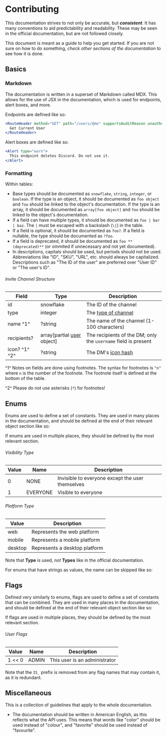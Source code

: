 # Contributing

This documentation strives to not only be accurate, but ***consistent***. It has many conventions to aid predictability and readability. These may be seen in the official documentation, but are not followed closely.

This document is meant as a guide to help you get started. If you are not sure on how to do something, _check other sections of the documentation_ to see how it is done.

## Basics

### Markdown

The documentation is written in a superset of Markdown called MDX. This allows for the use of JSX in the documentation, which is used for endpoints, alert boxes, and more.

Endpoints are defined like so:

```jsx
<RouteHeader method="GET" path="/users/@me" supportsAuditReason unauthenticated supportsOAuth2="scope">
  Get Current User
</RouteHeader>
```

Alert boxes are defined like so:

```jsx
<Alert type="warn">
  This endpoint deletes Discord. Do not use it.
</Alert>
```

### Formatting

Within tables:

- Base types should be documented as `snowflake`, `string`, `integer`, or `boolean`. If the type is an object, it should be documented as `foo object` and `foo` should be linked to the object's documentation. If the type is an array, it should be documented as `array[foo object]` and `foo` should be linked to the object's documentation.
- If a field can have multiple types, it should be documented as `foo | bar | baz`. The `|` must be escaped with a backslash (`\|`) in the table.
- If a field is optional, it should be documented as `foo?`. If a field is nullable, the type should be documented as `?foo`.
- If a field is deprecated, it should be documented as `foo **(deprecated)**` (or ommited if unnecessary and not yet documented).
- In descriptions, capitals should be used, but periods should not be used. Abbreviations like "ID", "SKU", "URL", etc. should always be capitalized. Descriptions such as "The ID of the user" are preferred over "User ID" or "The user's ID".

###### Invite Channel Structure

| Field         | Type                                                      | Description                                                    |
| ------------- | --------------------------------------------------------- | -------------------------------------------------------------- |
| id            | snowflake                                                 | The ID of the channel                                          |
| type          | integer                                                   | The [type of channel](/resources/channel#channel-type)         |
| name ^1^      | ?string                                                   | The name of the channel (1-100 characters)                     |
| recipients?   | array[partial [user](/resources/user#user-object) object] | The recipients of the DM; only the `username` field is present |
| icon? ^1^ ^2^ | ?string                                                   | The DM's [icon hash](/reference#cdn-formatting)                |

^1^ Notes on fields are done using footnotes. The syntax for footnotes is `^n^` where `n` is the number of the footnote. The footnote itself is defined at the bottom of the table.

^2^ Please do not use asterisks (`*`) for footnotes!

## Enums

Enums are used to define a set of constants. They are used in many places in the documentation, and should be defined at the end of their relevant object section like so:

If enums are used in multiple places, they should be defined by the most relevant section.

###### Visibility Type

| Value | Name     | Description                                      |
| ----- | -------- | ------------------------------------------------ |
| 0     | NONE     | Invisible to everyone except the user themselves |
| 1     | EVERYONE | Visible to everyone                              |

###### Platform Type

| Value   | Description                   |
| ------- | ----------------------------- |
| web     | Represents the web platform   |
| mobile  | Represents a mobile platform  |
| desktop | Represents a desktop platform |

Note that **Type** is used, *not* **Types** like in the official documentation.

For enums that have strings as values, the name can be skipped like so:

## Flags

Defined very similarly to enums, flags are used to define a set of constants that can be combined. They are used in many places in the documentation, and should be defined at the end of their relevant object section like so:

If flags are used in multiple places, they should be defined by the most relevant section.

###### User Flags

| Value  | Name  | Description                   |
| ------ | ----- | ----------------------------- |
| 1 << 0 | ADMIN | This user is an administrator |

Note that the `IS_` prefix is removed from any flag names that may contain it, as it is redundant.

## Miscellaneous

This is a collection of guidelines that apply to the whole documentation.

- The documentation should be written in American English, as this reflects what the API uses. This means that words like "color" should be used instead of "colour", and "favorite" should be used instead of "favourite".

